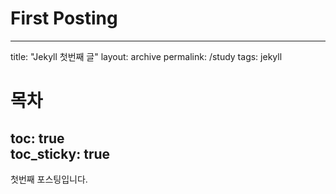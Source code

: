 # First Posting
---
title: "Jekyll 첫번째 글"
layout: archive
permalink: /study
tags: jekyll

# 목차
toc: true  
toc_sticky: true 
---

첫번째 포스팅입니다. 
